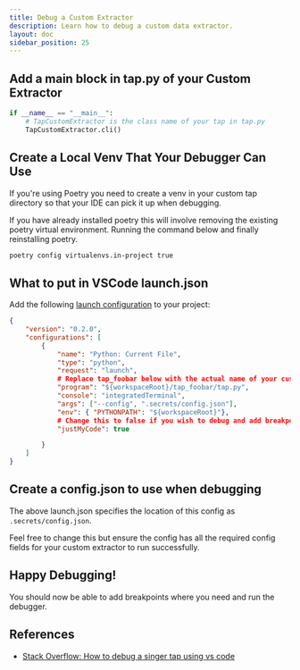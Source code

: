 ```yaml
---
title: Debug a Custom Extractor
description: Learn how to debug a custom data extractor.
layout: doc
sidebar_position: 25
---
```


## Add a main block in tap.py of your Custom Extractor

```python
if __name__ == "__main__":
    # TapCustomExtractor is the class name of your tap in tap.py
    TapCustomExtractor.cli()
```

## Create a Local Venv That Your Debugger Can Use

If you're using Poetry you need to create a venv in your custom tap directory so that your IDE can pick it up when debugging.

If you have already installed poetry this will involve removing the existing poetry virtual environment. Running the command below and finally reinstalling poetry.

```bash
poetry config virtualenvs.in-project true
```

## What to put in VSCode launch.json

Add the following [launch configuration](https://code.visualstudio.com/docs/editor/debugging#_launch-configurations) to your project:

```json
{
    "version": "0.2.0",
    "configurations": [
        {
            "name": "Python: Current File",
            "type": "python",
            "request": "launch",
            # Replace tap_foobar below with the actual name of your custom extractors library
            "program": "${workspaceRoot}/tap_foobar/tap.py",
            "console": "integratedTerminal",
            "args": ["--config", ".secrets/config.json"],
            "env": { "PYTHONPATH": "${workspaceRoot}"},
            # Change this to false if you wish to debug and add breakpoints outside of your code e.g. the singer-sdk package
            "justMyCode": true

        }
    ]
}

```

## Create a config.json to use when debugging

The above launch.json specifies the location of this config as `.secrets/config.json`.

Feel free to change this but ensure the config has all the required config fields for your custom extractor to run successfully.

## Happy Debugging!

You should now be able to add breakpoints where you need and run the debugger.

## References

- [Stack Overflow: How to debug a singer tap using vs code](https://stackoverflow.com/questions/71897120/how-to-debug-a-singer-tap-using-vs-code)
